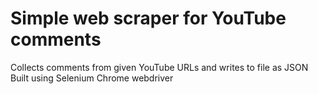 # Simple web scraper for YouTube comments
Collects comments from given YouTube URLs and writes to file as JSON  
Built using Selenium Chrome webdriver  
